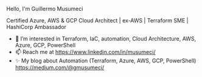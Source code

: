 Hello, I'm Guillermo Musumeci

Certified Azure, AWS & GCP Cloud Architect | ex-AWS | Terraform SME | HashiCorp Ambassador 

- 👀 I’m interested in Terraform, IaC, automation, Cloud Architecture, AWS, Azure, GCP, PowerShell
- 📫 Reach me at https://www.linkedin.com/in/musumeci/
- ✨ My blog about Automation (Terraform, Azure, AWS, GCP, PowerShell) https://medium.com/@gmusumeci/

